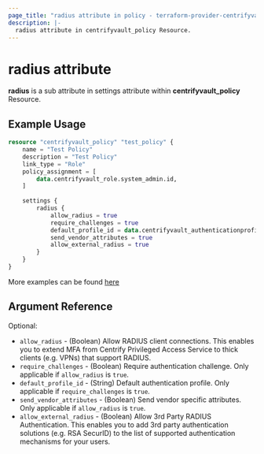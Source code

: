 ```yaml
---
page_title: "radius attribute in policy - terraform-provider-centrifyvault"
description: |-
  radius attribute in centrifyvault_policy Resource.
---
```


# radius attribute

**radius** is a sub attribute in settings attribute within **centrifyvault_policy** Resource.

## Example Usage

```terraform
resource "centrifyvault_policy" "test_policy" {
    name = "Test Policy"
    description = "Test Policy"
    link_type = "Role"
    policy_assignment = [
        data.centrifyvault_role.system_admin.id,
    ]
    
    settings {
        radius {
            allow_radius = true
            require_challenges = true
            default_profile_id = data.centrifyvault_authenticationprofile.newdevice_auth_pf.id
            send_vendor_attributes = true
            allow_external_radius = true
        }
    }
}
```

More examples can be found [here](../../../examples/centrifyvault_policy/policy_radius.tf)

## Argument Reference

Optional:

- `allow_radius` - (Boolean) Allow RADIUS client connections. This enables you to extend MFA from Centrify Privileged Access Service to thick clients (e.g. VPNs) that support RADIUS.
- `require_challenges` - (Boolean) Require authentication challenge. Only applicable if `allow_radius` is `true`.
- `default_profile_id` - (String) Default authentication profile. Only applicable if `require_challenges` is `true`.
- `send_vendor_attributes` - (Boolean) Send vendor specific attributes. Only applicable if `allow_radius` is `true`.
- `allow_external_radius` - (Boolean) Allow 3rd Party RADIUS Authentication. This enables you to add 3rd party authentication solutions (e.g. RSA SecurID) to the list of supported authentication mechanisms for your users.
